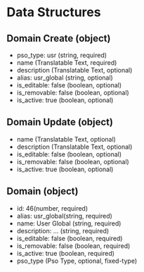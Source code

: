 # Data Structures

## Domain Create (object)
+ pso_type: usr (string, required)
+ name (Translatable Text, required)
+ description (Translatable Text, optional)
+ alias: usr_global (string, optional)
+ is_editable: false (boolean, optional)
+ is_removable: false (boolean, optional)
+ is_active: true (boolean, optional)

## Domain Update (object)
+ name (Translatable Text, optional)
+ description (Translatable Text, optional)
+ is_editable: false (boolean, optional)
+ is_removable: false (boolean, optional)
+ is_active: true (boolean, optional)

## Domain (object)
+ id: 46(number, required)
+ alias: usr_global(string, required)
+ name: User Global (string, required)
+ description: ... (string, required)
+ is_editable: false (boolean, required)
+ is_removable: false (boolean, required)
+ is_active: true (boolean, required)
+ pso_type (Pso Type, optional, fixed-type)
